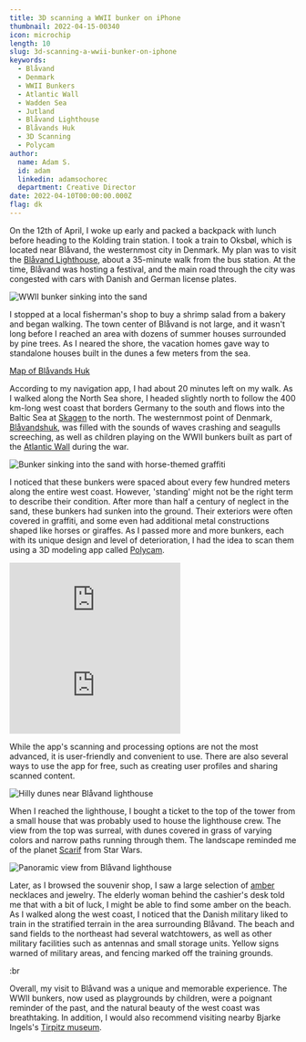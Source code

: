 ```yaml
---
title: 3D scanning a WWII bunker on iPhone
thumbnail: 2022-04-15-00340
icon: microchip
length: 10
slug: 3d-scanning-a-wwii-bunker-on-iphone
keywords:
  - Blåvand
  - Denmark
  - WWII Bunkers
  - Atlantic Wall
  - Wadden Sea
  - Jutland
  - Blåvand Lighthouse
  - Blåvands Huk
  - 3D Scanning
  - Polycam
author:
  name: Adam S.
  id: adam
  linkedin: adamsochorec
  department: Creative Director
date: 2022-04-10T00:00:00.000Z
flag: dk
---
```


On the 12th of April, I woke up early and packed a backpack with lunch before heading to the Kolding train station. I took a train to Oksbøl, which is located near Blåvand, the westernmost city in Denmark. My plan was to visit the [Blåvand Lighthouse](https://en.wikipedia.org/wiki/Bl%C3%A5vand_Lighthouse), about a 35-minute walk from the bus station. At the time, Blåvand was hosting a festival, and the main road through the city was congested with cars with Danish and German license plates.

![WWII bunker sinking into the sand](https://cdn.slavic.media/img/2022-04-15-00340/public "2022 ⋅ Blåvands Huk, Denmark")


I stopped at a local fisherman's shop to buy a shrimp salad from a bakery and began walking. The town center of Blåvand is not large, and it wasn't long before I reached an area with dozens of summer houses surrounded by pine trees. As I neared the shore, the vacation homes gave way to standalone houses built in the dunes a few meters from the sea.

[Map of Blåvands Huk](https://www.google.com/maps/embed?pb=!1m18!1m12!1m3!1d230514.95742332027!2d7.9101174183203184!3d55.591246469354545!2m3!1f0!2f0!3f0!3m2!1i1024!2i768!4f13.1!3m3!1m2!1s0x464ac242a22f1f7f%3A0x4e7f7a444252009a!2sBl%C3%A5vandshuk%20Fyr!5e0!3m2!1sen!2scz!4v1730815918307!5m2!1sen!2scz)

According to my navigation app, I had about 20 minutes left on my walk. As I walked along the North Sea shore, I headed slightly north to follow the 400 km-long west coast that borders Germany to the south and flows into the Baltic Sea at [Skagen](https://en.wikipedia.org/wiki/Skagen) to the north. The westernmost point of Denmark, [Blåvandshuk](https://en.wikipedia.org/wiki/Bl%C3%A5vandshuk), was filled with the sounds of waves crashing and seagulls screeching, as well as children playing on the WWII bunkers built as part of the [Atlantic Wall](https://en.wikipedia.org/wiki/Atlantic_Wall) during the war.

![Bunker sinking into the sand with horse-themed graffiti](https://cdn.slavic.media/img/2022-04-15-00324/public "2022 ⋅ Blåvands Huk, Denmark")

I noticed that these bunkers were spaced about every few hundred meters along the entire west coast. However, 'standing' might not be the right term to describe their condition. After more than half a century of neglect in the sand, these bunkers had sunken into the ground. Their exteriors were often covered in graffiti, and some even had additional metal constructions shaped like horses or giraffes. As I passed more and more bunkers, each with its unique design and level of deterioration, I had the idea to scan them using a 3D modeling app called [Polycam](https://poly.cam).

<iframe title="Blåvand bunker | vzor 2" frameborder="0" allowfullscreen mozallowfullscreen="true" webkitallowfullscreen="true" allow="autoplay; fullscreen; xr-spatial-tracking" xr-spatial-tracking execution-while-out-of-viewport execution-while-not-rendered web-share src="https://sketchfab.com/models/dd16bb89f8844760ab31396d495fd0ce/embed?dnt=1"></iframe> 


<iframe title="Blåvand bunker | vzor 1" frameborder="0" allowfullscreen mozallowfullscreen="true" webkitallowfullscreen="true" allow="autoplay; fullscreen; xr-spatial-tracking" xr-spatial-tracking execution-while-out-of-viewport execution-while-not-rendered web-share src="https://sketchfab.com/models/37e4150677634273954aa6e69434ec15/embed?dnt=1"></iframe>

While the app's scanning and processing options are not the most advanced, it is user-friendly and convenient to use. There are also several ways to use the app for free, such as creating user profiles and sharing scanned content.

![Hilly dunes near Blåvand lighthouse](https://cdn.slavic.media/img/2022-04-15-00339/public "2022 ⋅ Blåvands Huk, Denmark")

When I reached the lighthouse, I bought a ticket to the top of the tower from a small house that was probably used to house the lighthouse crew. The view from the top was surreal, with dunes covered in grass of varying colors and narrow paths running through them. The landscape reminded me of the planet [Scarif](https://www.starwars.com/databank/scarif) from Star Wars.

![Panoramic view from Blåvand lighthouse](https://cdn.slavic.media/img/2022-04-15-00333/public "2022 ⋅ Blåvands Huk, Denmark")

Later, as I browsed the souvenir shop, I saw a large selection of [amber](https://en.wikipedia.org/wiki/Amber) necklaces and jewelry. The elderly woman behind the cashier's desk told me that with a bit of luck, I might be able to find some amber on the beach. As I walked along the west coast, I noticed that the Danish military liked to train in the stratified terrain in the area surrounding Blåvand. The beach and sand fields to the northeast had several watchtowers, as well as other military facilities such as antennas and small storage units. Yellow signs warned of military areas, and fencing marked off the training grounds.

:br

Overall, my visit to Blåvand was a unique and memorable experience. The WWII bunkers, now used as playgrounds by children, were a poignant reminder of the past, and the natural beauty of the west coast was breathtaking. In addition, I would also recommend visiting nearby Bjarke Ingels's [Tirpitz museum](https://tirpitz.dk/).
